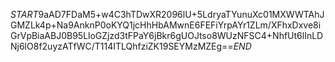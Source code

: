 $START$9aAD7FDaM5+w4C3hTDwXR2096lU+5LdryaTYunuXc01MXWWTAhJGMZLk4p+Na9AnknP0oKYQ1jcHhHbAMwnE6FEFiYrpAYr1ZLm/XFhxDxve8iGrVpBiaABJ0B95LloGZjzd3tFPaY6jBkr6gUOJtso8WUzNFSC4+NhfUt6lInLDNj6lO8f2uyzATfWC/T114ITLQhfziZK19SEYMzMZEg==$END$